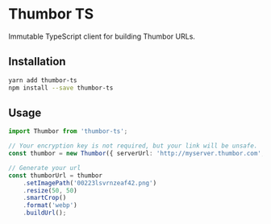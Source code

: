 # Thumbor TS

Immutable TypeScript client for building Thumbor URLs.

## Installation

```sh
yarn add thumbor-ts
npm install --save thumbor-ts
```

## Usage

```typescript
import Thumbor from 'thumbor-ts';

// Your encryption key is not required, but your link will be unsafe.
const thumbor = new Thumbor({ serverUrl: 'http://myserver.thumbor.com', securityKey: 'MY_KEY' });

// Generate your url
const thumborUrl = thumbor
    .setImagePath('00223lsvrnzeaf42.png')
    .resize(50, 50)
    .smartCrop()
    .format('webp')
    .buildUrl();
```
